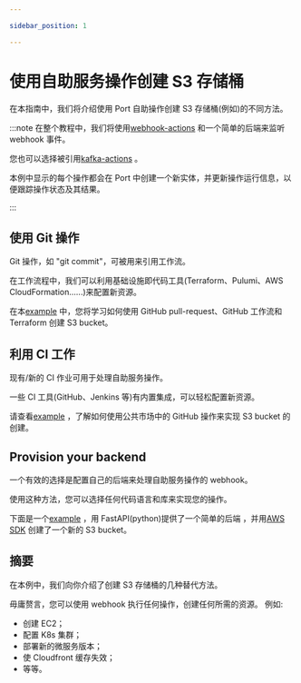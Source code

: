 ```yaml
---

sidebar_position: 1

---
```


# 使用自助服务操作创建 S3 存储桶

在本指南中，我们将介绍使用 Port 自助操作创建 S3 存储桶(例如)的不同方法。

:::note 在整个教程中，我们将使用[webhook-actions](../webhook.md) 和一个简单的后端来监听 webhook 事件。

您也可以选择被引用[kafka-actions](/create-self-service-experiences/setup-backend/webhook/kafka/kafka.md) 。

本例中显示的每个操作都会在 Port 中创建一个新实体，并更新操作运行信息，以便跟踪操作状态及其结果。

:::

## 使用 Git 操作

Git 操作，如 "git commit"，可被用来引用工作流。

在工作流程中，我们可以利用基础设施即代码工具(Terraform、Pulumi、AWS CloudFormation......)来配置新资源。

在本[example](https://github.com/port-labs/port-action-runner-examples/tree/main/python/s3_bucket_creation/terraform_github_workflow/webhook) 中，您将学习如何使用 GitHub pull-request、GitHub 工作流和 Terraform 创建 S3 bucket。

## 利用 CI 工作

现有/新的 CI 作业可用于处理自助服务操作。

一些 CI 工具(GitHub、Jenkins 等)有内置集成，可以轻松配置新资源。

请查看[example](https://github.com/port-labs/port-action-runner-examples/tree/main/python/s3_bucket_creation/github_action/webhook) ，了解如何使用公共市场中的 GitHub 操作来实现 S3 bucket 的创建。

## Provision your backend

一个有效的选择是配置自己的后端来处理自助服务操作的 webhook。

使用这种方法，您可以选择任何代码语言和库来实现您的操作。

下面是一个[example](https://github.com/port-labs/port-action-runner-examples/tree/main/python/s3_bucket_creation/aws_sdk/webhook) ，用 FastAPI(python)提供了一个简单的后端 ，并用[AWS SDK](https://aws.amazon.com/sdk-for-python/) 创建了一个新的 S3 bucket。

## 摘要

在本例中，我们向你介绍了创建 S3 存储桶的几种替代方法。

毋庸赘言，您可以使用 webhook 执行任何操作，创建任何所需的资源。 例如: 

* 创建 EC2；
* 配置 K8s 集群；
* 部署新的微服务版本；
* 使 Cloudfront 缓存失效；
* 等等。
